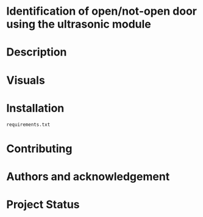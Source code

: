 # Identification of open/not-open door using the ultrasonic module

# Description

# Visuals

# Installation
    requirements.txt

# Contributing

# Authors and acknowledgement

# Project Status
